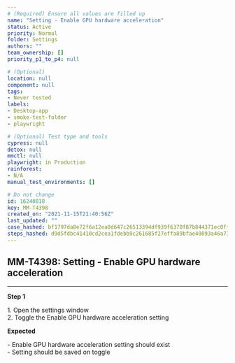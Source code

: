 ```yaml
---
# (Required) Ensure all values are filled up
name: "Setting - Enable GPU hardware acceleration"
status: Active
priority: Normal
folder: Settings
authors: ""
team_ownership: []
priority_p1_to_p4: null

# (Optional)
location: null
component: null
tags: 
- Never tested
labels: 
- Desktop-app
- smoke-test-folder
- playwright

# (Optional) Test type and tools
cypress: null
detox: null
mmctl: null
playwright: in Production
rainforest: 
- N/A
manual_test_environments: []

# Do not change
id: 16240818
key: MM-T4398
created_on: "2021-11-15T21:40:56Z"
last_updated: ""
case_hashed: bf1797da8e72f6a12ea0d647c26513394df939f6370f87b844371ec0ff4f06fc76204273b2e20f2364efcdd84e4ba170
steps_hashed: d9d5fdbc41410cd2cea1fdebb9c261685f27effa89bfae40893a46a73e95066b8995edf365c1c12edefc497a37146d84
---
```


<!-- (Auto-generated) Based on frontmatter's "key" and "name" -->

## MM-T4398: Setting - Enable GPU hardware acceleration

---

**Step 1**

1\. Open the settings window\
2\. Toggle the Enable GPU hardware acceleration setting

**Expected**

\- Enable GPU hardware acceleration setting should exist\
\- Setting should be saved on toggle
